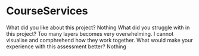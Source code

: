 # CourseServices
What did you like about this project?
Nothing
What did you struggle with in this project?
Too many layers becomes very overwhelming. I cannot visualise and comphrehend how they work together.
What would make your experience with this assessment better?
Nothing
